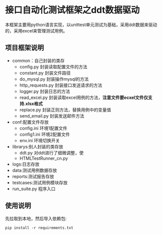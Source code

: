 # 接口自动化测试框架之ddt数据驱动
本框架主要用python语言实现，以unittest单元测试为基础，采用ddt数据来驱动的，采用excel来管理测试用例。
## 项目框架说明
- common：自己封装的类存
   - config.py 封装读取配置文件的方法
   - constant.py 封装文件路径
   - do_mysql.py 封装操作mysql的方法
   - http_requests.py 封装接口发送请求的方法
   - logger.py 封装日志的方法
   - read_excel.py 封装读取excel用例的方法，**注意文件要ecxel文件仅支持.xlsx格式**
   - replace.py 封装正则方法，替换用例中的变量值
   - send_email.py 封装发送邮件方法
- conf:配置文件存放
   - config.ini 环境1配置文件
   - config1.ini 环境2配置文件
   - env.ini 环境切换开关
- librarys:别人封装的类存放
   - ddt.py 对ddt进行了细微调整，使
   - HTMLTestRunner_cn.py
- logs:日志存放
- data:测试用例数据存放 
- reports:测试报告存放 
- testcases:测试用例模块存放 
- run_suite.py 程序入口
## 使用说明
先拉取到本地，然后导入依赖包:

`pip install -r requirements.txt`
